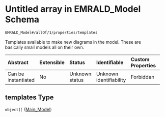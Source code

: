 # Untitled array in EMRALD\_Model Schema

```txt
EMRALD_Model#/allOf/1/properties/templates
```

Templates available to make new diagrams in the model. These are basically small models all on their own.

| Abstract            | Extensible | Status         | Identifiable            | Custom Properties | Additional Properties | Access Restrictions | Defined In                                                                                    |
| :------------------ | :--------- | :------------- | :---------------------- | :---------------- | :-------------------- | :------------------ | :-------------------------------------------------------------------------------------------- |
| Can be instantiated | No         | Unknown status | Unknown identifiability | Forbidden         | Allowed               | none                | [EMRALD\_JsonSchemaV3\_0.json\*](../../out/EMRALD_JsonSchemaV3_0.json "open original schema") |

## templates Type

`object[]` ([Main\_Model](emrald_jsonschemav3_0-definitions-main_model.md))

